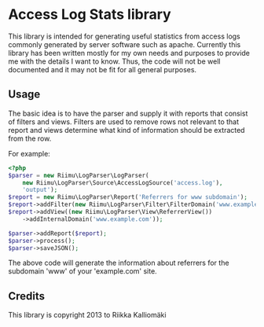 # Access Log Stats library #

This library is intended for generating useful statistics from access logs
commonly generated by server software such as apache. Currently this library
has been written mostly for my own needs and purposes to provide me with the
details I want to know. Thus, the code will not be well documented and it may
not be fit for all general purposes.

## Usage ##

The basic idea is to have the parser and supply it with reports that consist
of filters and views. Filters are used to remove rows not relevant to that
report and views determine what kind of information should be extracted from
the row.

For example:

```php
<?php
$parser = new Riimu\LogParser\LogParser(
    new Riimu\LogParser\Source\AccessLogSource('access.log'),
    'output');
$report = new Riimu\LogParser\Report('Referrers for www subdomain');
$report->addFilter(new Riimu\LogParser\Filter\FilterDomain('www.example.com'));
$report->addView((new Riimu\LogParser\View\ReferrerView())
    ->addInternalDomain('www.example.com'));

$parser->addReport($report);
$parser->process();
$parser->saveJSON();
```

The above code will generate the information about referrers for the subdomain
'www' of your 'example.com' site.

## Credits ##

This library is copyright 2013 to Riikka Kalliomäki